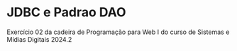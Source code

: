 # JDBC e Padrao DAO
 Exercício 02 da cadeira de Programação para Web I do curso de Sistemas e Mídias Digitais 2024.2

